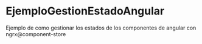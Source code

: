 # EjemploGestionEstadoAngular
Ejemplo de como gestionar los estados de los componentes de angular con ngrx@component-store
